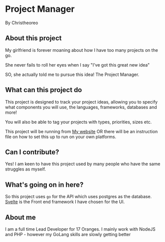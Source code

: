 # Project Manager
By Christheoreo
## About this project
My girlfriend is forever moaning about how I have too many projects on the go.

She never fails to roll her eyes when I say "I've got this great new idea" 

SO, she actually told me to pursue this idea! The Project Manager.

## What can this project do
This project is designed to track your project ideas, allowing you to specify what components you will use, the languages, frameworks, databases and more!

You will also be able to tag your projects with types, priorities, sizes etc.

This project will be running from [My website](https://project-manager.chrisfinlow.co.uk) OR there will be an instruction file on how to set this up to run on your own platforms.

## Can I contribute?
Yes! I am keen to have this project used by many people who have the same struggles as myself.

## What's going on in here?
So this project uses `go` for the API which uses postgres as the database.
[Svelte](https://svelte.dev/) is the Front end framework I have chosen for the UI.

## About me
I am a full time Lead Developer for 17 Oranges. I mainly work with NodeJS and PHP - however my GoLang skills are slowly getting better

